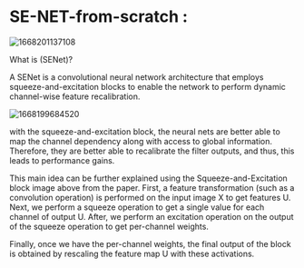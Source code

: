 # SE-NET-from-scratch : 


![1668201137108](https://user-images.githubusercontent.com/99510125/204152064-9b2cb3f4-61ab-45cb-bac1-3fd646ba262d.jpeg)



What is (SENet)?


A SENet is a convolutional neural network architecture that employs squeeze-and-excitation blocks to enable the network to perform dynamic channel-wise feature recalibration.



![1668199684520](https://user-images.githubusercontent.com/99510125/204152067-d0ab9200-ce79-40eb-94b5-9e777fd14af2.png)


with the squeeze-and-excitation block, the neural nets are better able to map the channel dependency along with access to global information. Therefore, they are better able to recalibrate the filter outputs, and thus, this leads to performance gains.

This main idea can be further explained using the Squeeze-and-Excitation block image above from the paper. First, a feature transformation (such as a convolution operation) is performed on the input image X to get features U. Next, we perform a squeeze operation to get a single value for each channel of output U. After, we perform an excitation operation on the output of the squeeze operation to get per-channel weights.

Finally, once we have the per-channel weights, the final output of the block is obtained by rescaling the feature map U with these activations.
